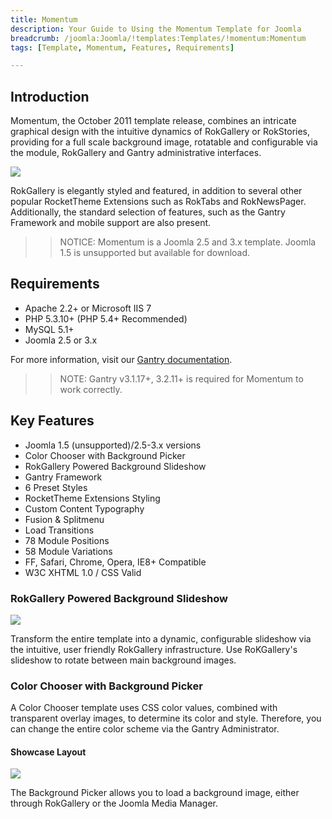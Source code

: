 ```yaml
---
title: Momentum
description: Your Guide to Using the Momentum Template for Joomla
breadcrumb: /joomla:Joomla/!templates:Templates/!momentum:Momentum
tags: [Template, Momentum, Features, Requirements]

---
```


Introduction
-----

Momentum, the October 2011 template release, combines an intricate graphical design with the intuitive dynamics of RokGallery or RokStories, providing for a full scale background image, rotatable and configurable via the module, RokGallery and Gantry administrative interfaces. 

![][theme]

RokGallery is elegantly styled and featured, in addition to several other popular RocketTheme Extensions such as RokTabs and RokNewsPager. Additionally, the standard selection of features, such as the Gantry Framework and mobile support are also present.

>> NOTICE: Momentum is a Joomla 2.5 and 3.x template. Joomla 1.5 is unsupported but available for download.

Requirements
-----

* Apache 2.2+ or Microsoft IIS 7
* PHP 5.3.10+ (PHP 5.4+ Recommended)
* MySQL 5.1+
* Joomla 2.5 or 3.x

For more information, visit our [Gantry documentation][gantry].

>> NOTE: Gantry v3.1.17+, 3.2.11+ is required for Momentum to work correctly.

Key Features
-----

* Joomla 1.5 (unsupported)/2.5-3.x versions
* Color Chooser with Background Picker
* RokGallery Powered Background Slideshow
* Gantry Framework
* 6 Preset Styles
* RocketTheme Extensions Styling
* Custom Content Typography
* Fusion & Splitmenu
* Load Transitions
* 78 Module Positions
* 58 Module Variations
* FF, Safari, Chrome, Opera, IE8+ Compatible
* W3C XHTML 1.0 / CSS Valid

### RokGallery Powered Background Slideshow

![][slideshow]

Transform the entire template into a dynamic, configurable slideshow via the intuitive, user friendly RokGallery infrastructure. Use RoKGallery's slideshow to rotate between main background images.

### Color Chooser with Background Picker

A Color Chooser template uses CSS color values, combined with transparent overlay images, to determine its color and style. Therefore, you can change the entire color scheme via the Gantry Administrator.

#### Showcase Layout

![][color]

The Background Picker allows you to load a background image, either through RokGallery or the Joomla Media Manager.

[gantry]: http://gantry.org
[theme]: assets/momentum.jpeg
[color]: assets/color.jpg
[slideshow]: assets/slideshow.jpg